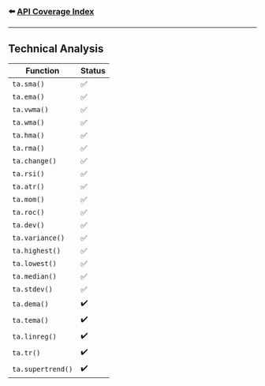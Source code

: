 ### ⬅️ [API Coverage Index](../api-coverage.md)

---

## Technical Analysis

| Function          | Status |
| ----------------- | ------ |
| `ta.sma()`        | ✅     |
| `ta.ema()`        | ✅     |
| `ta.vwma()`       | ✅     |
| `ta.wma()`        | ✅     |
| `ta.hma()`        | ✅     |
| `ta.rma()`        | ✅     |
| `ta.change()`     | ✅     |
| `ta.rsi()`        | ✅     |
| `ta.atr()`        | ✅     |
| `ta.mom()`        | ✅     |
| `ta.roc()`        | ✅     |
| `ta.dev()`        | ✅     |
| `ta.variance()`   | ✅     |
| `ta.highest()`    | ✅     |
| `ta.lowest()`     | ✅     |
| `ta.median()`     | ✅     |
| `ta.stdev()`      | ✅     |
| `ta.dema()`       | ✔️     |
| `ta.tema()`       | ✔️     |
| `ta.linreg()`     | ✔️     |
| `ta.tr()`         | ✔️     |
| `ta.supertrend()` | ✔️     |
